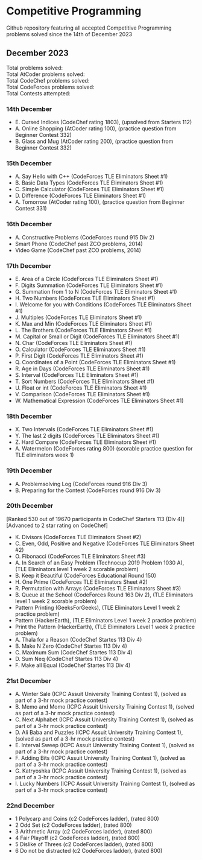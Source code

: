 # Competitive Programming
Github repository featuring all accepted Competitive Programming problems solved since the 14th of December 2023

## December 2023

Total problems solved: <br>
Total AtCoder problems solved: <br>
Total CodeChef problems solved: <br>
Total CodeForces problems solved: <br>
Total Contests attempted: <br>

### 14th December

* E. Cursed Indices (CodeChef rating 1803), (upsolved from Starters 112)
* A. Online Shopping (AtCoder rating 100), (practice question from Beginner Contest 332)
* B. Glass and Mug (AtCoder rating 200), (practice question from Beginner Contest 332)

### 15th December

* A. Say Hello with C++ (CodeForces TLE Eliminators Sheet #1)
* B. Basic Data Types (CodeForces TLE Eliminators Sheet #1)
* C. Simple Calculator (CodeForces TLE Eliminators Sheet #1)
* D. Difference (CodeForces TLE Eliminators Sheet #1)
* A. Tomorrow (AtCoder rating 100), (practice question from Beginner Contest 331)

### 16th December

* A. Constructive Problems (CodeForces round 915 Div 2)
* Smart Phone (CodeChef past ZCO problems, 2014)
* Video Game (CodeChef past ZCO problems, 2014)

### 17th December
* E. Area of a Circle (CodeForces TLE Eliminators Sheet #1)
* F. Digits Summation (CodeForces TLE Eliminators Sheet #1)
* G. Summation from 1 to N (CodeForces TLE Eliminators Sheet #1)
* H. Two Numbers (CodeForces TLE Eliminators Sheet #1)
* I. Welcome for you with Conditions (CodeForces TLE Eliminators Sheet #1)
* J. Multiples (CodeForces TLE Eliminators Sheet #1)
* K. Max and Min (CodeForces TLE Eliminators Sheet #1)
* L. The Brothers (CodeForces TLE Eliminators Sheet #1)
* M. Capital or Small or Digit (CodeForces TLE Eliminators Sheet #1)
* N. Char (CodeForces TLE Eliminators Sheet #1)
* O. Calculator (CodeForces TLE Eliminators Sheet #1)
* P. First Digit (CodeForces TLE Eliminators Sheet #1)
* Q. Coordinates of a Point (CodeForces TLE Eliminators Sheet #1)
* R. Age in Days (CodeForces TLE Eliminators Sheet #1)
* S. Interval (CodeForces TLE Eliminators Sheet #1)
* T. Sort Numbers (CodeForces TLE Eliminators Sheet #1)
* U. Float or int (CodeForces TLE Eliminators Sheet #1)
* V. Comparison (CodeForces TLE Eliminators Sheet #1)
* W. Mathematical Expression (CodeForces TLE Eliminators Sheet #1)

### 18th December

* X. Two Intervals (CodeForces TLE Eliminators Sheet #1)
* Y. The last 2 digits (CodeForces TLE Eliminators Sheet #1)
* Z. Hard Compare (CodeForces TLE Eliminators Sheet #1)
* A. Watermelon (CodeForces rating 800) (scorable practice question for TLE eliminators week 1)


### 19th December

* A. Problemsolving Log (CodeForces round 916 Div 3)
* B. Preparing for the Contest (CodeForces round 916 Div 3)

### 20th December

[Ranked 530 out of 19670 participants in CodeChef Starters 113 (Div 4)]<br>
[Advanced to 2 star rating on CodeChef]

* K. Divisors (CodeForces TLE Eliminators Sheet #2)
* C. Even, Odd, Positive and Negative (CodeForces TLE Eliminators Sheet #2)
* O. Fibonacci (CodeForces TLE Eliminators Sheet #3)
* A. In Search of an Easy Problem (Technocup 2019 Problem 1030 A), (TLE Eliminators level 1 week 2 scorable problem)
* B. Keep it Beautiful (CodeForces Educational Round 150)
* H. One Prime (CodeForces TLE Eliminators Sheet #2)
* R. Permutation with Arrays (CodeForces TLE Eliminators Sheet #3)
* B. Queue at the School (CodeForces Round 163 Div 2), (TLE Eliminators level 1 week 2 scorable problem)
* Pattern Printing (GeeksForGeeks), (TLE Eliminators Level 1 week 2 practice problem)
* Pattern (HackerEarth), (TLE Eliminators Level 1 week 2 practice problem)
* Print the Pattern (HackerEarth), (TLE Eliminators Level 1 week 2 practice problem)
* A. Thala for a Reason (CodeChef Startes 113 Div 4)
* B. Make N Zero (CodeChef Startes 113 Div 4)
* C. Maximum Sum (CodeChef Startes 113 Div 4)
* D. Sum Neq (CodeChef Startes 113 Div 4)
* F. Make all Equal (CodeChef Startes 113 Div 4)

### 21st December

* A. Winter Sale (ICPC Assuit University Training Contest 1), (solved as part of a 3-hr mock practice contest)
* B. Memo and Momo (ICPC Assuit University Training Contest 1), (solved as part of a 3-hr mock practice contest)
* C. Next Alphabet (ICPC Assuit University Training Contest 1), (solved as part of a 3-hr mock practice contest)
* D. Ali Baba and Puzzles (ICPC Assuit University Training Contest 1), (solved as part of a 3-hr mock practice contest)
* E. Interval Sweep (ICPC Assuit University Training Contest 1), (solved as part of a 3-hr mock practice contest)
* F. Adding Bits (ICPC Assuit University Training Contest 1), (solved as part of a 3-hr mock practice contest)
* G. Katryoshka (ICPC Assuit University Training Contest 1), (solved as part of a 3-hr mock practice contest)
* I. Lucky Numbers (ICPC Assuit University Training Contest 1), (solved as part of a 3-hr mock practice contest)

### 22nd December

* 1 Polycarp and Coins (c2 CodeForces ladder), (rated 800)
* 2 Odd Set (c2 CodeForces ladder), (rated 800)
* 3 Arithmetic Array (c2 CodeForces ladder), (rated 800)
* 4 Fair Playoff (c2 CodeForces ladder), (rated 800)
* 5 Dislike of Threes (c2 CodeForces ladder), (rated 800)
* 6 Do not be distracted (c2 CodeForces ladder), (rated 800)